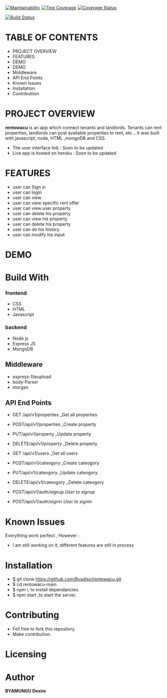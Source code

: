 [![Maintainability](https://api.codeclimate.com/v1/badges/f8910ac7a64bcd78c3a6/maintainability)](https://codeclimate.com/github/Byadiso/UI/maintainability) [![Test Coverage](https://api.codeclimate.com/v1/badges/f8910ac7a64bcd78c3a6/test_coverage)](https://codeclimate.com/github/Byadiso/UI/test_coverage)
[![Coverage Status](https://coveralls.io/repos/github/Byadiso/UI/badge.svg?branch=master)](https://coveralls.io/github/Byadiso/UI?branch=master)

[![Build Status](https://travis-ci.org/Byadiso/UI.svg?branch=develop)](https://travis-ci.org/Byadiso/UI)

# TABLE OF CONTENTS

-   PROJECT OVERVIEW
-   FEATURES
-   DEMO
-   DEMO
-   Middleware
-   API End Points
-   Known Issues
-   Installation
-   Contributiion

# PROJECT OVERVIEW

**rentowacu** is an app which connect tenants and landlords. Tenants can rent properties, landlords can post available properties to rent, etc... It was built with javascript, node, HTML ,mongoDB and CSS.

-   The user interface link : Soon to be updated
-   Live app is hosted on heroku : Soon to be updated

# FEATURES

-   user can Sign in
-   user can login
-   user can view
-   user can view specific rent offer
-   user can view user property
-   user can delete his property
-   user can view his property
-   user can delete his property
-   user can do his history
-   user can modify his input

# DEMO

# Build With

### frontend

-   CSS
-   HTML
-   Javascript

### backend

-   Node js
-   Express JS
-   MongoDB

## Middleware

-   express-fileupload
-   body-Parser
-   morgan

## API End Points

-   GET /api/v1/properties \_Get all properties
-   POST/api/v1/properties \_Create property
-   PUT/api/v1/property \_Update property
-   DELETE/api/v1/property \_Delete property
-   GET /api/v1/users \_Get all users
-   POST/api/v1/cateogory \_Create cateogory
-   PUT/api/v1/cateogory \_Update cateogory
-   DELETE/api/v1/cateogory \_Delete cateogory

-   POST/api/v1/auth/signup _User to signup_
-   POST/api/v1/auth/signin _User to signin_

# Known Issues

Everything work perfect , However :

-   I am still working on it, different features are still in process

# Installation

-   \$ git clone https://github.com/Byadiso/rentowacu.git
-   \$ cd rentowacu-main
-   \$ npm i, to install dependancies.
-   \$ npm start ,to start the server.

# Contributing

-   Fell free to fork this repository.
-   Make contribution.

# Licensing

# Author

**BYAMUNGU Desire**
